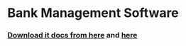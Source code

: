 # Bank Management Software

### [Download it docs from here](https://gitlab.com/sciter-engine/sciter-js-sdk) and [here](https://www.rust-lang.org/tools/install)